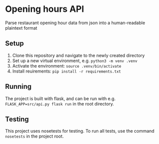 # Opening hours API

Parse restaurant opening hour data from json into a human-readable plaintext format

## Setup

1. Clone this repository and navigate to the newly created directory
2. Set up a new virtual environment, e.g. `python3 -m venv .venv`
3. Activate the environment: `source .venv/bin/activate`
4. Install reuirements: `pip install -r requirements.txt`

## Running

The project is built with flask, and can be run with e.g. `FLASK_APP=src/api.py flask run` in the root directory.

## Testing

This project uses nosetests for testing. To run all tests, use the command `nosetests` in the project root.